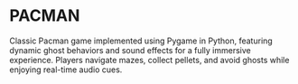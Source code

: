 # PACMAN
 Classic Pacman game implemented using Pygame in Python, featuring dynamic ghost behaviors and sound effects for a fully immersive experience. Players navigate mazes, collect pellets, and avoid ghosts while enjoying real-time audio cues.
